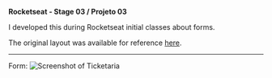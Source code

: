 <strong>Rocketseat - Stage 03 / Projeto 03</strong>

I developed this during Rocketseat initial classes about forms.

The original layout was available for reference <a href="https://www.figma.com/file/XzuAQK5YNCwL7sCCnrgQ24/Explorer-Stage-03-Projeto-01-(Copy)?type=design&node-id=0-1&t=fY28p3WL6mYU4fJY-0">here</a>.

<hr/>

Form:
<img src="https://i.imgur.com/Kwfeybv.png" alt="Screenshot of Ticketaria">
